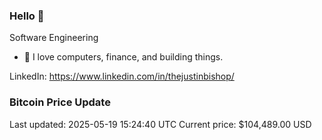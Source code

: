 ### Hello 🤙  

Software Engineering

- 🔭 I love computers, finance, and building things.
  
LinkedIn: https://www.linkedin.com/in/thejustinbishop/  
































































































































































































































































































### Bitcoin Price Update
Last updated: 2025-05-19 15:24:40 UTC
Current price: $104,489.00 USD
